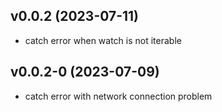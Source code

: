 ## v0.0.2 (2023-07-11)
- catch error when watch is not iterable

## v0.0.2-0 (2023-07-09)
- catch error with network connection problem